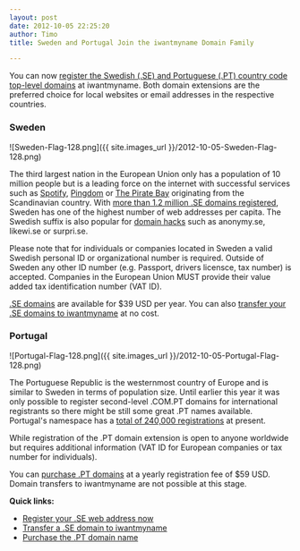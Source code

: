 ```yaml
---
layout: post
date: 2012-10-05 22:25:20
author: Timo
title: Sweden and Portugal Join the iwantmyname Domain Family

---
```


You can now [register the Swedish (.SE) and Portuguese (.PT) country code top-level domains](https://iwantmyname.com/domains/domain-name-registration-list-of-extensions) at iwantmyname. Both domain extensions are the preferred choice for local websites or email addresses in the respective countries.

### Sweden

![Sweden-Flag-128.png]({{ site.images_url }}/2012-10-05-Sweden-Flag-128.png)

The third largest nation in the European Union only has a population of 10 million people but is a leading force on the internet with successful services such as [Spotify](http://spotify.com), [Pingdom](http://pingdom.com) or [The Pirate Bay](http://thepiratebay.se) originating from the Scandinavian country. With [more than 1.2 million .SE domains registered](https://www.iis.se/), Sweden has one of the highest number of web addresses per capita. The Swedish suffix is also popular for [domain hacks](https://iwantmyname.com/blog/2009/05/how-to-find-a-domain-hack.htm) such as anonymy.se, likewi.se or surpri.se.

Please note that for individuals or companies located in Sweden a valid Swedish personal ID or organizational number is required. Outside of Sweden any other ID number (e.g. Passport, drivers licensce, tax number) is accepted. Companies in the European Union MUST provide their value added tax identification number (VAT ID).

[.SE domains](https://iwantmyname.com/domains/se-swedish-domain-name-registration-for-sweden) are available for $39 USD per year. You can also [transfer your .SE domains to iwantmyname](https://iwantmyname.com/domains/se-domain-registrar-transfer-sweden) at no cost.

### Portugal

![Portugal-Flag-128.png]({{ site.images_url }}/2012-10-05-Portugal-Flag-128.png)

The Portuguese Republic is the westernmost country of Europe and is similar to Sweden in terms of population size. Until earlier this year it was only possible to register second-level .COM.PT domains for international registrants so there might be still some great .PT names available. Portugal's namespace has a [total of 240,000 registrations](https://www.dns.pt/total-de-dominios-registados_activos) at present.

While registration of the .PT domain extension is open to anyone worldwide but requires additional information (VAT ID for European companies or tax number for individuals).

You can [purchase .PT domains](https://iwantmyname.com/domains/pt-portuguese-domain-name-registration-for-portugal) at a yearly registration fee of $59 USD. Domain transfers to iwantmyname are not possible at this stage.

**Quick links:**

- [Register your .SE web address now](https://iwantmyname.com/domains/se-swedish-domain-name-registration-for-sweden)
- [Transfer a .SE domain to iwantmyname](https://iwantmyname.com/domains/se-domain-registrar-transfer-sweden)
- [Purchase the .PT domain name](https://iwantmyname.com/domains/pt-portuguese-domain-name-registration-for-portugal)
